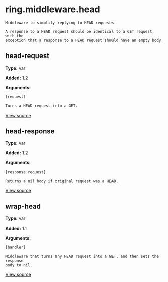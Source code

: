# ring.middleware.head


```
Middleware to simplify replying to HEAD requests.

A response to a HEAD request should be identical to a GET request, with the
exception that a response to a HEAD request should have an empty body.
```

## head-request
**Type:** var

**Added:** 1.2


**Arguments:**
```clojure
[request]
```
```
Turns a HEAD request into a GET.

```

[View source](http://github.com/ring-clojure/ring/blob/1.8.1/ring-core/src/ring/middleware/head.clj#L7)
## head-response
**Type:** var

**Added:** 1.2


**Arguments:**
```clojure
[response request]
```
```
Returns a nil body if original request was a HEAD.

```

[View source](http://github.com/ring-clojure/ring/blob/1.8.1/ring-core/src/ring/middleware/head.clj#L15)
## wrap-head
**Type:** var

**Added:** 1.1


**Arguments:**
```clojure
[handler]
```
```
Middleware that turns any HEAD request into a GET, and then sets the response
body to nil.
```

[View source](http://github.com/ring-clojure/ring/blob/1.8.1/ring-core/src/ring/middleware/head.clj#L23)